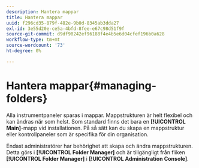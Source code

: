 ```yaml
---
description: Hantera mappar
title: Hantera mappar
uuid: f296cd35-879f-482e-9b0d-8345ab3dda27
exl-id: 3e55d20e-ce5a-4bfd-8fee-e67c98d51f9f
source-git-commit: d9df90242ef96188f4e4b5e6d04cfef196b0a628
workflow-type: tm+mt
source-wordcount: '73'
ht-degree: 0%

---
```


# Hantera mappar{#managing-folders}

Alla instrumentpaneler sparas i mappar. Mappstrukturen är helt flexibel och kan ändras när som helst. Som standard finns det bara en **[!UICONTROL Main]**-mapp vid installationen. På så sätt kan du skapa en mappstruktur eller kontrollpaneler som är specifika för din organisation.

Endast administratörer har behörighet att skapa och ändra mappstrukturen. Detta görs i **[!UICONTROL Folder Manager]** och är tillgängligt från fliken **[!UICONTROL Folder Manager]** i **[!UICONTROL Administration Console]**.
